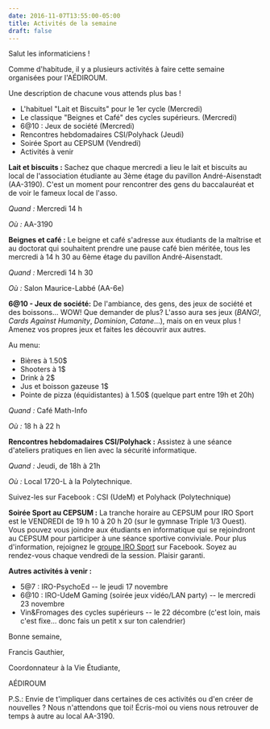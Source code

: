 ```yaml
---
date: 2016-11-07T13:55:00-05:00
title: Activités de la semaine
draft: false
---
```


Salut les informaticiens !

Comme d'habitude, il y a plusieurs activités à faire cette semaine organisées pour l'AÉDIROUM.

Une description de chacune vous attends plus bas !

* L'habituel "Lait et Biscuits" pour le 1er cycle (Mercredi)
* Le classique "Beignes et Café" des cycles supérieurs. (Mercredi)
* 6@10 : Jeux de société (Mercredi)
* Rencontres hebdomadaires CSI/Polyhack (Jeudi) 
* Soirée Sport au CEPSUM (Vendredi) 
* Activités à venir

**Lait et biscuits :**
Sachez que chaque mercredi a lieu le lait et biscuits au local de l'association étudiante au 3ème étage du pavillon André-Aisenstadt (AA-3190).
C'est un moment pour rencontrer des gens du baccalauréat et de voir le fameux local de l'asso.

*Quand :* Mercredi 14 h

*Où :* AA-3190

**Beignes et café :**
Le beigne et café s'adresse aux étudiants de la maîtrise et au doctorat qui souhaitent prendre une pause café bien méritée, tous les mercredi à 14 h 30 au 6ème étage du pavillon André-Aisenstadt.

*Quand :* Mercredi 14 h 30

*Où :* Salon Maurice-Labbé (AA-6e)  

**6@10 - Jeux de société:**
De l'ambiance, des gens, des jeux de société et des boissons...
WOW! Que demander de plus?
L'asso aura ses jeux (*BANG!*, *Cards Against Humanity*, *Dominion*, *Catane*...), mais on en veux plus !
Amenez vos propres jeux et faites les découvrir aux autres.

Au menu:

* Bières à 1.50$
* Shooters à 1$
* Drink à 2$
* Jus et boisson gazeuse 1$
* Pointe de pizza (équidistantes) à 1.50$ (quelque part entre 19h et 20h)

*Quand :* Café Math-Info

*Où :* 18 h à 22 h

**Rencontres hebdomadaires CSI/Polyhack :**
Assistez à une séance d'ateliers pratiques en lien avec la sécurité informatique.

*Quand :* Jeudi, de 18h à 21h

*Où :* Local 1720-L à la Polytechnique.

Suivez-les sur Facebook : CSI (UdeM) et Polyhack (Polytechnique)

**Soirée Sport au CEPSUM :**
La tranche horaire au CEPSUM pour IRO Sport est le VENDREDI de 19 h 10 à 20 h 20 (sur le gymnase Triple 1/3 Ouest).
Vous pouvez vous joindre aux étudiants en informatique qui se rejoindront au CEPSUM pour participer à une séance sportive conviviale.
Pour plus d'information, rejoignez le [groupe IRO Sport](https://fb.com/groups/718762054920741) sur Facebook.
Soyez au rendez-vous chaque vendredi de la session. Plaisir garanti.

**Autres activités à venir :**

* 5@7 : IRO-PsychoEd -- le jeudi 17 novembre
* 6@10 : IRO-UdeM Gaming (soirée jeux vidéo/LAN party) -- le mercredi 23 novembre
* Vin&Fromages des cycles supérieurs -- le 22 décombre (c'est loin, mais c'est fixe... donc fais un petit x sur ton calendrier)

Bonne semaine,

Francis Gauthier,

Coordonnateur à la Vie Étudiante,

AÉDIROUM

P.S.: Envie de t'impliquer dans certaines de ces activités ou d'en créer de nouvelles ?
Nous n'attendons que toi!
Écris-moi ou viens nous retrouver de temps à autre au local AA-3190.
